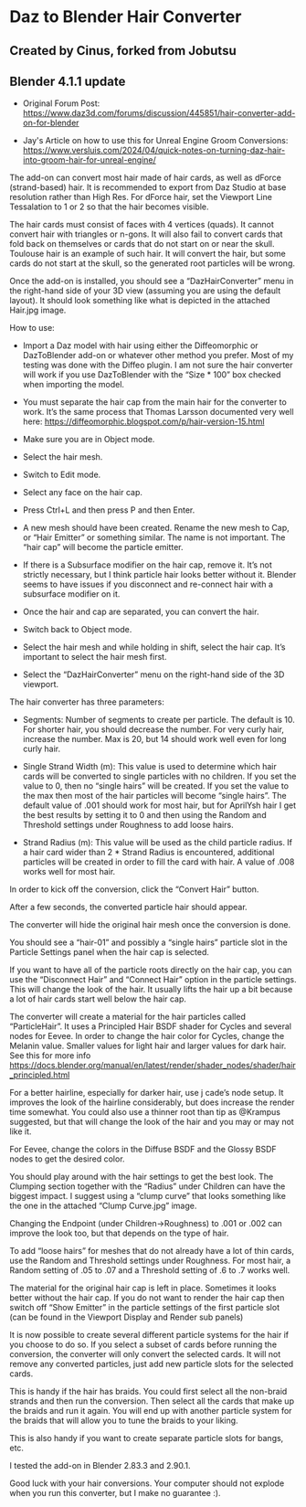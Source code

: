# Daz to Blender Hair Converter
## Created by Cinus, forked from Jobutsu
## Blender 4.1.1 update

* Original Forum Post:
https://www.daz3d.com/forums/discussion/445851/hair-converter-add-on-for-blender

* Jay's Article on how to use this for Unreal Engine Groom Conversions:
https://www.versluis.com/2024/04/quick-notes-on-turning-daz-hair-into-groom-hair-for-unreal-engine/

The add-on can convert most hair made of hair cards, as well as dForce (strand-based) hair. It is recommended to export from Daz Studio at base resolution rather than High Res. For dForce hair, set the Viewport Line Tessalation to 1 or 2 so that the hair becomes visible. 

The hair cards must consist of faces with 4 vertices (quads). It cannot convert hair with triangles or n-gons. It will also fail to convert cards that fold back on themselves or cards that do not start on or near the skull. Toulouse hair is an example of such hair. It will convert the hair, but some cards do not start at the skull, so the generated root particles will be wrong.

Once the add-on is installed, you should see a “DazHairConverter” menu in the right-hand side of your 3D view (assuming you are using the default layout). It should look something like what is depicted in the attached Hair.jpg image.

How to use:

* Import a Daz model with hair using either the Diffeomorphic or DazToBlender add-on or whatever other method you prefer. Most of my testing was done with the Diffeo plugin. I am not sure the hair converter will work if you use DazToBlender with the “Size * 100” box checked when importing the model.

* You must separate the hair cap from the main hair for the converter to work. It’s the same process that Thomas Larsson documented very well here: https://diffeomorphic.blogspot.com/p/hair-version-15.html

* Make sure you are in Object mode.

* Select the hair mesh.

* Switch to Edit mode.

* Select any face on the hair cap.

* Press Ctrl+L and then press P and then Enter.

* A new mesh should have been created. Rename the new mesh to Cap, or “Hair Emitter” or something similar. The name is not important. The “hair cap” will become the particle emitter.

* If there is a Subsurface modifier on the hair cap, remove it. It’s not strictly necessary, but I think particle hair looks better without it. Blender seems to have issues if you disconnect and re-connect hair with a subsurface modifier on it.

* Once the hair and cap are separated, you can convert the hair.

* Switch back to Object mode.

* Select the hair mesh and while holding in shift, select the hair cap. It’s important to select the hair mesh first.

* Select the “DazHairConverter” menu on the right-hand side of the 3D viewport.

The hair converter has three parameters:

* Segments: Number of segments to create per particle. The default is 10. For shorter hair, you should decrease the number. For very curly hair, increase the number. Max is 20, but 14 should work well even for long curly hair.

* Single Strand Width (m): This value is used to determine which hair cards will be converted to single particles with no children. If you set the value to 0, then no “single hairs” will be created. If you set the value to the max then most of the hair particles will become “single hairs”. The default value of .001 should work for most hair, but for AprilYsh hair I get the best results by setting it to 0 and then using the Random and Threshold settings under Roughness to add loose hairs.

* Strand Radius (m): This value will be used as the child particle radius. If a hair card wider than 2 * Strand Radius is encountered, additional particles will be created in order to fill the card with hair. A value of .008 works well for most hair.

In order to kick off the conversion, click the “Convert Hair” button.

After a few seconds, the converted particle hair should appear.

The converter will hide the original hair mesh once the conversion is done.

You should see a “hair-01” and possibly a “single hairs” particle slot in the Particle Settings panel when the hair cap is selected.

If you want to have all of the particle roots directly on the hair cap, you can use the “Disconnect Hair” and “Connect Hair” option in the particle settings. This will change the look of the hair. It usually lifts the hair up a bit because a lot of hair cards start well below the hair cap.

The converter will create a material for the hair particles called “ParticleHair”. It uses a Principled Hair BSDF shader for Cycles and several nodes for Eevee. In order to change the hair color for Cycles, change the Melanin value. Smaller values for light hair and larger values for dark hair. See this for more info https://docs.blender.org/manual/en/latest/render/shader_nodes/shader/hair_principled.html

For a better hairline, especially for darker hair, use j cade’s node setup. It improves the look of the hairline considerably, but does increase the render time somewhat. You could also use a thinner root than tip as @Krampus suggested, but that will change the look of the hair and you may or may not like it.

For Eevee, change the colors in the Diffuse BSDF and the Glossy BSDF nodes to get the desired color.

You should play around with the hair settings to get the best look. The Clumping section together with the “Radius” under Children can have the biggest impact. I suggest using a “clump curve” that looks something like the one in the attached “Clump Curve.jpg” image.

Changing the Endpoint (under Children->Roughness) to .001 or .002 can improve the look too, but that depends on the type of hair.

To add “loose hairs” for meshes that do not already have a lot of thin cards, use the Random and Threshold settings under Roughness. For most hair, a Random setting of .05 to .07 and a Threshold setting of .6 to .7 works well.

The material for the original hair cap is left in place. Sometimes it looks better without the hair cap. If you do not want to render the hair cap then switch off “Show Emitter” in the particle settings of the first particle slot (can be found in the Viewport Display and Render sub panels)

It is now possible to create several different particle systems for the hair if you choose to do so. If you select a subset of cards before running the conversion, the converter will only convert the selected cards. It will not remove any converted particles, just add new particle slots for the selected cards.

This is handy if the hair has braids. You could first select all the non-braid strands and then run the conversion. Then select all the cards that make up the braids and run it again. You will end up with another particle system for the braids that will allow you to tune the braids to your liking.

This is also handy if you want to create separate particle slots for bangs, etc.

I tested the add-on in Blender 2.83.3 and 2.90.1.

Good luck with your hair conversions. Your computer should not explode when you run this converter, but I make no guarantee :).

